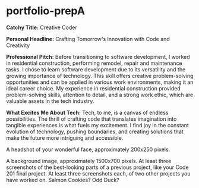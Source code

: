 # portfolio-prepA

**Catchy Title:**
Creative Coder

**Personal Headline:**
Crafting Tomorrow's Innovation with Code and Creativity

**Professional Pitch:**
Before transitioning to software development, I worked in residential construction, performing remodel, repair and maintenance tasks. I chose to learn software development due to its versatility and the growing importance of technology. This skill offers creative problem-solving opportunities and can be applied in various work environments, making it an ideal career choice. My experience in residential construction provided problem-solving skills, attention to detail, and a strong work ethic, which are valuable assets in the tech industry.

**What Excites Me About Tech:**
Tech, to me, is a canvas of endless possibilities. The thrill of crafting code that translates imagination into tangible experiences is what fuels my excitement. I find joy in the constant evolution of technology, pushing boundaries, and creating solutions that make the future more intriguing and accessible.


A headshot of your wonderful face, approximately 200x250 pixels.


A background image, approximately 1500x700 pixels.
At least three screenshots of the best-looking parts of a previous project, like your Code 201 final project.
At least three screenshots each, of two other projects you have worked on. Salmon Cookies? Odd Duck?